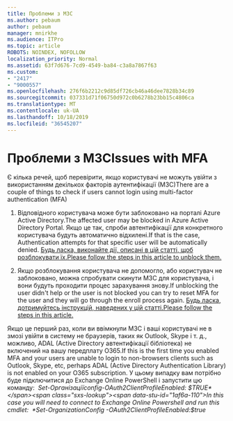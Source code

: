 ```yaml
---
title: Проблеми з МЗС
ms.author: pebaum
author: pebaum
manager: mnirkhe
ms.audience: ITPro
ms.topic: article
ROBOTS: NOINDEX, NOFOLLOW
localization_priority: Normal
ms.assetid: 63f7d676-7cd9-4549-ba84-c3a8a7867f63
ms.custom:
- "2417"
- "9000557"
ms.openlocfilehash: 276f6b2212c9d85df726cb46a46dee7828b34c89
ms.sourcegitcommit: 037331d71f06750d972c0b6278b23bb15c4806ca
ms.translationtype: MT
ms.contentlocale: uk-UA
ms.lasthandoff: 10/18/2019
ms.locfileid: "36545207"
---
```

# <a name="issues-with-mfa"></a><span data-ttu-id="1af6a-102">Проблеми з МЗС</span><span class="sxs-lookup"><span data-stu-id="1af6a-102">Issues with MFA</span></span>
<span data-ttu-id="1af6a-103">Є кілька речей, щоб перевірити, якщо користувачі не можуть увійти з використанням декількох факторів аутентифікації (МЗС)</span><span class="sxs-lookup"><span data-stu-id="1af6a-103">There are a couple of things to check if users cannot login using multi-factor authentication (MFA)</span></span>

1. <span data-ttu-id="1af6a-104">Відповідного користувача може бути заблоковано на порталі Azure Active Directory.</span><span class="sxs-lookup"><span data-stu-id="1af6a-104">The affected user may be blocked in Azure Active Directory Portal.</span></span> <span data-ttu-id="1af6a-105">Якщо це так, спроби автентифікації для конкретного користувача будуть автоматично відхилені.</span><span class="sxs-lookup"><span data-stu-id="1af6a-105">If that is the case, Authentication attempts for that specific user will be automatically denied.</span></span> [<span data-ttu-id="1af6a-106">Будь ласка, виконайте дії, описані в цій статті, щоб розблокувати їх.</span><span class="sxs-lookup"><span data-stu-id="1af6a-106">Please follow the steps in this article to unblock them.</span></span>](https://docs.microsoft.com/azure/active-directory/authentication/howto-mfa-mfasettings#block-and-unblock-users)

2. <span data-ttu-id="1af6a-107">Якщо розблокування користувача не допомогло, або користувач не заблоковано, можна спробувати скинути МЗС для користувача, і вони будуть проходити процес зарахування знову.</span><span class="sxs-lookup"><span data-stu-id="1af6a-107">If unblocking the user didn't help or the user is not blocked you can try to reset MFA for the user and they will go through the enroll process again.</span></span> [<span data-ttu-id="1af6a-108">Будь ласка, дотримуйтесь інструкцій, наведених у цій статті.</span><span class="sxs-lookup"><span data-stu-id="1af6a-108">Please follow the steps in this article.</span></span>](https://docs.microsoft.com/azure/active-directory/authentication/howto-mfa-userdevicesettings#require-users-to-provide-contact-methods-again)

<span data-ttu-id="1af6a-109">Якщо це перший раз, коли ви ввімкнули МЗС і ваші користувачі не в змозі увійти в систему не браузерів, таких як Outlook, Skype і т. д., можливо, ADAL (Active Directory автентифікації бібліотека) не включений на вашу передплату O365.</span><span class="sxs-lookup"><span data-stu-id="1af6a-109">If this is the first time you enabled MFA and your users are unable to login to non-browsers clients such as Outlook, Skype, etc, perhaps ADAL (Active Directory Authentication Library) is not enabled on your O365 subscription.</span></span> <span data-ttu-id="1af6a-110">У цьому випадку вам потрібно буде підключитися до Exchange Online PowerShell і запустити цю команду:  *Set-Організаціїconfig-OAuth2ClientProfileEnabled: $TRUE*</span><span class="sxs-lookup"><span data-stu-id="1af6a-110">In this case you will need to connect to Exchange Online Powershell and run this cmdlet:  *Set-OrganizationConfig -OAuth2ClientProfileEnabled:$true*</span></span>